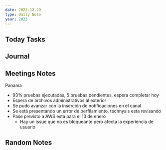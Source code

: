 ```yaml
---
date: 2023-12-29
type: Daily Note
year: 2023
---
```


## Today Tasks

## Journal

## Meetings Notes

Panama
- 93% pruebas ejecutadas, 5 pruebas pendientes, espera completar hoy
- Espera de archivos administrativos al exterior
- Se pudo avanzar con la inserción de notificaciones en el canal
- Se está presentando un error de perfilamiento, technysis esta revisando
- Pase previsto a AWS esta para el 13 de enero
	- Hay un issue que no es bloqueante pero afecta la experiencia de usuario
## Random Notes
